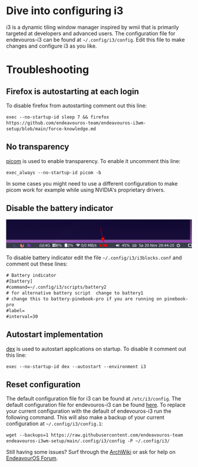 # Dive into configuring i3

i3 is a dynamic tiling window manager inspired by wmii that is primarily targeted at developers and advanced users. The configuration file for endevouros-i3 can be found at `~/.config/i3/config`. Edit this file to make changes and configure i3 as you like.

# Troubleshooting

## Firefox is autostarting at each login

To disable firefox from autostarting comment out this line:

```
exec --no-startup-id sleep 7 && firefox https://github.com/endeavouros-team/endeavouros-i3wm-setup/blob/main/force-knowledge.md
```

## No transparency

[picom](https://wiki.archlinux.org/title/Picom) is used to enable transparency. To enable it uncomment this line:

```
exec_always --no-startup-id picom -b
```

In some cases you might need to use a different configuration to make picom work for example while using NVIDIA's proprietary drivers.

## Disable the battery indicator

![alt text](https://raw.githubusercontent.com/endeavouros-team/screenshots/master/battery-red-i3.png "no-battery?")

To disable battery indicator edit the file `~/.config/i3/i3blocks.conf` and comment out these lines:

```
# Battery indicator
#[battery]
#command=~/.config/i3/scripts/battery2
# for alternative battery script  change to battery1
# change this to battery-pinebook-pro if you are running on pinebook-pro
#label=
#interval=30
```

## Autostart implementation

[dex](https://man.archlinux.org/man/community/dex/dex.1.en) is used to autostart applications on startup. To disable it comment out this line:

```
exec --no-startup-id dex --autostart --environment i3
```

## Reset configuration

The default configuration file for i3 can be found at `/etc/i3/config`. The default configuration file for endevouros-i3 can be found [here](https://raw.githubusercontent.com/endeavouros-team/endeavouros-i3wm-setup/main/.config/i3/config). To replace your current configuration with the default of endevouros-i3 run the following command. This will also make a backup of your current configuration at `~/.config/i3/config.1`:

```
wget --backups=1 https://raw.githubusercontent.com/endeavouros-team endeavouros-i3wm-setup/main/.config/i3/config -P ~/.config/i3/
```

Still having some issues? Surf through the [ArchWiki](https://wiki.archlinux.org/title/i3) or ask for help on [EndeavourOS Forum](https://forum.endeavouros.com/).